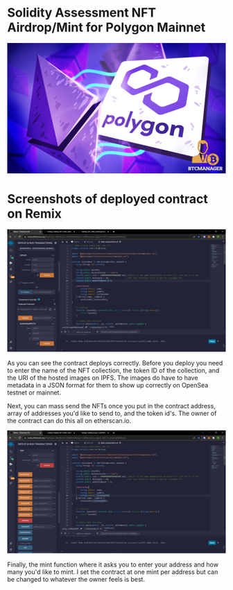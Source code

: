 # Solidity Assessment NFT Airdrop/Mint for Polygon Mainnet

![alt=""](Images/Polygon.jpg)

# Screenshots of deployed contract on Remix

![alt=""](Images/Remix.png)

As you can see the contract deploys correctly. Before you deploy you need to enter the name of the NFT collection, the token ID of the collection, and the URI of the hosted images on IPFS. The images do have to have metadata in a JSON format for them to show up correctly on OpenSea testnet or mainnet. 

Next, you can mass send the NFTs once you put in the contract address, array of addresses you'd like to send to, and the token id's. The owner of the contract can do this all on etherscan.io.

![alt=""](Images/Remix2.png)

Finally, the mint function where it asks you to enter your address and how many you'd like to mint. I set the contract at one mint per address but can be changed to whatever the owner feels is best.
